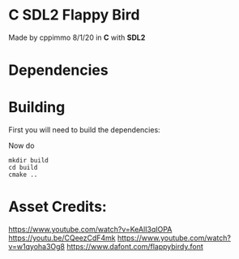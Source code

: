 # C SDL2 Flappy Bird
Made by cppimmo 8/1/20 in **C** with **SDL2**
# Dependencies

# Building
First you will need to build the dependencies:

Now do
```
mkdir build
cd build
cmake ..
```
# Asset Credits:
https://www.youtube.com/watch?v=KeAlI3qIOPA
https://youtu.be/CQeezCdF4mk
https://www.youtube.com/watch?v=w1qyoha3Og8
https://www.dafont.com/flappybirdy.font
